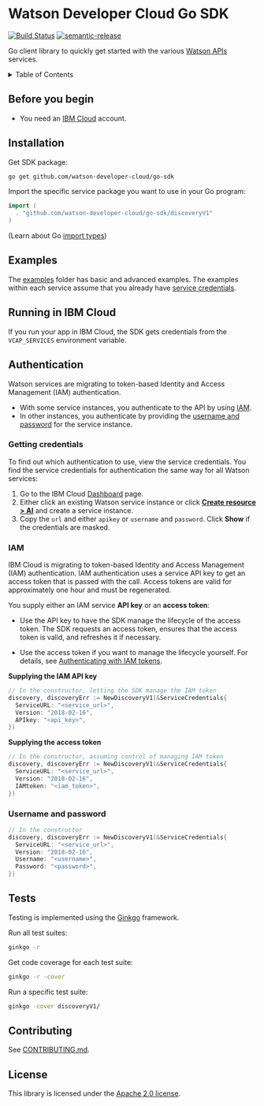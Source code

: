 # Watson Developer Cloud Go SDK
[![Build Status](https://travis.ibm.com/arf/go-sdk.svg?token=6j6JNApX8A5cz4TRmgtB&branch=master)](https://travis.ibm.com/arf/go-sdk)
[![semantic-release](https://img.shields.io/badge/%20%20%F0%9F%93%A6%F0%9F%9A%80-semantic--release-e10079.svg)](https://github.com/semantic-release/semantic-release)


Go client library to quickly get started with the various [Watson APIs](https://www.ibm.com/watson/developercloud/) services.

<details>
<summary>Table of Contents</summary>

* [Before you begin](#before-you-begin)
* [Installation](#installation)
* [Examples](#examples)
* [Running in IBM Cloud](#running-in-ibm-cloud)
* [Authentication](#authentication)
	* [Getting-credentials](#getting-credentials)
	* [IAM](#iam)
	* [Username-and-password](#username-and-password)
* [Tests](#tests)
* [Contributing](#contributing)
* [License](#license)

</details>

## Before you begin

* You need an [IBM Cloud](https://console.bluemix.net/developer/watson/dashboard) account.

## Installation

Get SDK package:
```bash
go get github.com/watson-developer-cloud/go-sdk
```

Import the specific service package you want to use in your Go program:
```go
import (
  . "github.com/watson-developer-cloud/go-sdk/discoveryV1"
)
```
(Learn about Go [import types](https://medium.com/golangspec/import-declarations-in-go-8de0fd3ae8ff))

## Examples

The [examples](https://github.ibm.com/arf/go-sdk/tree/master/examples) folder has basic and advanced examples. The examples within each service assume that you already have [service credentials](#getting-credentials).

## Running in IBM Cloud

If you run your app in IBM Cloud, the SDK gets credentials from the ```VCAP_SERVICES``` environment variable.

## Authentication

Watson services are migrating to token-based Identity and Access Management (IAM) authentication.

* With some service instances, you authenticate to the API by using [IAM](#iam).
* In other instances, you authenticate by providing the [username and password](#username-and-password) for the service instance.

### Getting credentials
To find out which authentication to use, view the service credentials. You find the service credentials for authentication the same way for all Watson services:

1. Go to the IBM Cloud [Dashboard](https://console.bluemix.net/dashboard/apps?category=ai) page.
1. Either click an existing Watson service instance or click [**Create resource > AI**](https://console.bluemix.net/catalog/?category=ai) and create a service instance.
1. Copy the `url` and either `apikey` or `username` and `password`. Click **Show** if the credentials are masked.

### IAM
IBM Cloud is migrating to token-based Identity and Access Management (IAM) authentication. IAM authentication uses a service API key to get an access token that is passed with the call. Access tokens are valid for approximately one hour and must be regenerated.

You supply either an IAM service **API key** or an **access token**:

* Use the API key to have the SDK manage the lifecycle of the access token. The SDK requests an access token, ensures that the access token is valid, and refreshes it if necessary.

* Use the access token if you want to manage the lifecycle yourself. For details, see [Authenticating with IAM tokens](https://console.bluemix.net/docs/services/watson/getting-started-iam.html#iam).

**Supplying the IAM API key**

```go
// In the constructor, letting the SDK manage the IAM token
discovery, discoveryErr := NewDiscoveryV1(&ServiceCredentials{
  ServiceURL: "<service_url>",
  Version: "2018-02-16",
  APIkey: "<api_key>",
})
```

**Supplying the access token**

```go
// In the constructor, assuming control of managing IAM token
discovery, discoveryErr := NewDiscoveryV1(&ServiceCredentials{
  ServiceURL: "<service_url>",
  Version: "2018-02-16",
  IAMtoken: "<iam_token>",
})
```

### Username and password

```go
// In the constructor
discovery, discoveryErr := NewDiscoveryV1(&ServiceCredentials{
  ServiceURL: "<service_url>",
  Version: "2018-02-16",
  Username: "<username>",
  Password: "<password>",
})
```

## Tests
Testing is implemented using the [Ginkgo](https://onsi.github.io/ginkgo/) framework.

Run all test suites:
```bash
ginkgo -r
```

Get code coverage for each test suite:
```bash
ginkgo -r -cover
```

Run a specific test suite:
```bash
ginkgo -cover discoveryV1/
```

## Contributing

See [CONTRIBUTING.md](https://github.ibm.com/arf/go-sdk/tree/master/CONTRIBUTING.md).

## License

This library is licensed under the [Apache 2.0 license](http://www.apache.org/licenses/LICENSE-2.0).
